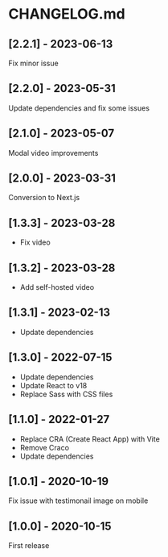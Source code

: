 # CHANGELOG.md

## [2.2.1] - 2023-06-13

Fix minor issue

## [2.2.0] - 2023-05-31

Update dependencies and fix some issues

## [2.1.0] - 2023-05-07

Modal video improvements

## [2.0.0] - 2023-03-31

Conversion to Next.js

## [1.3.3] - 2023-03-28

- Fix video

## [1.3.2] - 2023-03-28

- Add self-hosted video

## [1.3.1] - 2023-02-13

- Update dependencies

## [1.3.0] - 2022-07-15

- Update dependencies
- Update React to v18
- Replace Sass with CSS files

## [1.1.0] - 2022-01-27

- Replace CRA (Create React App) with Vite
- Remove Craco
- Update dependencies

## [1.0.1] - 2020-10-19

Fix issue with testimonail image on mobile

## [1.0.0] - 2020-10-15

First release
